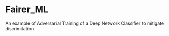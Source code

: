 # Fairer_ML
An example of Adversarial Training of a Deep Network Classifier to mitigate discrimitation
